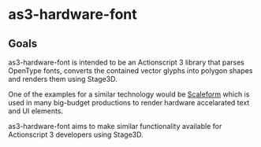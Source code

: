 as3-hardware-font
=================

Goals
-----

as3-hardware-font is intended to be an Actionscript 3 library that parses OpenType fonts, converts the contained vector glyphs into polygon shapes and renders them using Stage3D.

One of the examples for a similar technology would be [Scaleform](http://gameware.autodesk.com/scaleform) which is used in many big-budget productions to render hardware accelarated text and UI elements.

as3-hardware-font aims to make similar functionality available for Actionscript 3 developers using Stage3D.
